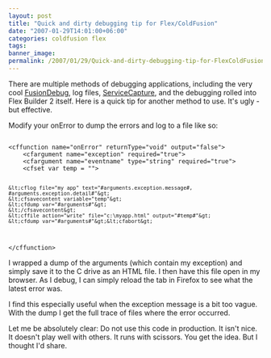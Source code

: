 ```yaml
---
layout: post
title: "Quick and dirty debugging tip for Flex/ColdFusion"
date: "2007-01-29T14:01:00+06:00"
categories: coldfusion flex 
tags: 
banner_image: 
permalink: /2007/01/29/Quick-and-dirty-debugging-tip-for-FlexColdFusion
---
```


There are multiple methods of debugging applications, including the very cool <a href="http://www.fusion-reactor.com/fusiondebug/">FusionDebug</a>, log files, <a href="http://kevinlangdon.com/serviceCapture/">ServiceCapture</a>, and the debugging rolled into Flex Builder 2 itself. Here is a quick tip for another method to use. It's ugly - but effective.

Modify your onError to dump the errors and log to a file like so:

<code>
&lt;cffunction name="onError" returnType="void" output="false"&gt;
	&lt;cfargument name="exception" required="true"&gt;
	&lt;cfargument name="eventname" type="string" required="true"&gt;
	&lt;cfset var temp = ""&gt;

	&lt;cflog file="my app" text="#arguments.exception.message#, #arguments.exception.detail#"&gt;
	&lt;cfsavecontent variable="temp"&gt;
	&lt;cfdump var="#arguments#"&gt;
	&lt;/cfsavecontent&gt;
	&lt;cffile action="write" file="c:\myapp.html" output="#temp#"&gt;
	&lt;cfdump var="#arguments#"&gt;&lt;cfabort&gt;
&lt;/cffunction&gt;
</code>

I wrapped a dump of the arguments (which contain my exception) and simply save it to the C drive as an HTML file. I then have this file open in my browser. As I debug, I can simply reload the tab in Firefox to see what the latest error was. 

I find this especially useful when the exception message is a bit too vague. With the dump I get the full trace of files where the error occurred.

Let me be absolutely clear: Do not use this code in production. It isn't nice. It doesn't play well with others. It runs with scissors. You get the idea. But I thought I'd share.